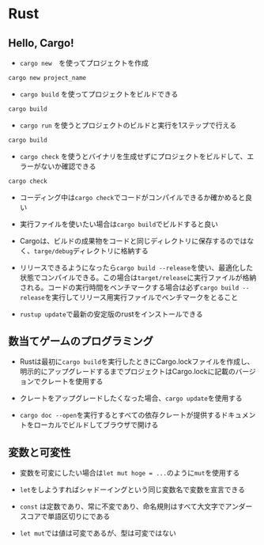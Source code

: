 # Rust

## Hello, Cargo!
- `cargo new`　を使ってプロジェクトを作成
```bash
cargo new project_name
```

- `cargo build` を使ってプロジェクトをビルドできる
```bash
cargo build
```

- `cargo run` を使うとプロジェクトのビルドと実行を1ステップで行える
```bash
cargo build
```

- `cargo check` を使うとバイナリを生成せずにプロジェクトをビルドして、エラーがないか確認できる
```bash
cargo check
```

- コーディング中は`cargo check`でコードがコンパイルできるか確かめると良い

- 実行ファイルを使いたい場合は`cargo build`でビルドすると良い

- Cargoは、ビルドの成果物をコードと同じディレクトリに保存するのではなく、`targe/debug`ディレクトリに格納する

- リリースできるようになったら`cargo build --release`を使い、最適化した状態でコンパイルできる。この場合は`target/release`に実行ファイルが格納される。コードの実行時間をベンチマークする場合は必ず`cargo build --release`を実行してリリース用実行ファイルでベンチマークをとること

- `rustup update`で最新の安定版のrustをインストールできる

## 数当てゲームのプログラミング

- Rustは最初に`cargo build`を実行したときにCargo.lockファイルを作成し、明示的にアップグレードするまでプロジェクトはCargo.lockに記載のバージョンでクレートを使用する

- クレートをアップグレードしたくなった場合、`cargo update`を使用する

- `cargo doc --open`を実行するとすべての依存クレートが提供するドキュメントをローカルでビルドしてブラウザで開ける

## 変数と可変性

- 変数を可変にしたい場合は`let mut hoge = ...`のように`mut`を使用する

- `let`をしようすればシャドーイングという同じ変数名で変数を宣言できる

- `const` は定数であり、常に不変であり、命名規則はすべて大文字でアンダースコアで単語区切りにである

- `let mut`では値は可変であるが、型は可変ではない